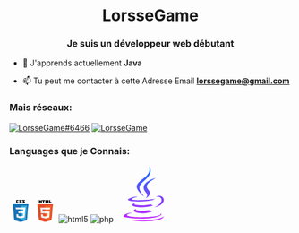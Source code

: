 <h1 align="center">LorsseGame</h1>
<h3 align="center">Je suis un développeur web débutant</h3>

- 🌱 J'apprends actuellement **Java**

- 📫 Tu peut me contacter à cette Adresse Email **lorssegame@gmail.com**

<h3 align="left">Mais réseaux:</h3>
<p align="left">
<a href="https://discord.gg/LorsseGame#6466" target="blank"><img align="center" src="https://raw.githubusercontent.com/rahuldkjain/github-profile-readme-generator/master/src/images/icons/Social/discord.svg" alt="LorsseGame#6466" height="30" width="40" /></a>
<a href="https://https://twitter.com/LorsseGame" target="blank"><img align="center" src="https://raw.githubusercontent.com/rahuldkjain/github-profile-readme-generator/master/src/images/icons/Social/twitter.svg" alt="LorsseGame" height="30" width="40" /></a>
</p>

<h3 align="left">Languages que je Connais:</h3>
<p align="left">  <img src="https://raw.githubusercontent.com/devicons/devicon/master/icons/css3/css3-original-wordmark.svg" alt="css3" width="40" height="40"/>  <img src="https://raw.githubusercontent.com/devicons/devicon/master/icons/html5/html5-original-wordmark.svg" alt="html5" width="40" height="40"/>  
<img src="https://img.icons8.com/color/48/null/javascript--v1.png" alt="html5" width="40" height="40"/>
<img width="64" height="64" src="https://img.icons8.com/arcade/64/php.png" alt="php"/>
<svg xmlns="http://www.w3.org/2000/svg" x="0px" y="0px" width="100" height="100" viewBox="0 0 64 64">
<linearGradient id="NYqtCkFrnKYpo6Y7I~_Wea_FRRACRKRsw2s_gr1" x1="31.287" x2="31.287" y1="3.383" y2="62.905" gradientUnits="userSpaceOnUse"><stop offset="0" stop-color="#1a6dff"></stop><stop offset="1" stop-color="#c822ff"></stop></linearGradient><path fill="url(#NYqtCkFrnKYpo6Y7I~_Wea_FRRACRKRsw2s_gr1)" d="M23.749,48.868c-9.61,2.669,5.846,8.183,18.081,2.971c-2.004-0.775-3.439-1.669-3.439-1.669 c-5.458,1.027-7.99,1.107-12.942,0.546C21.36,50.249,23.749,48.868,23.749,48.868z"></path><linearGradient id="NYqtCkFrnKYpo6Y7I~_Web_FRRACRKRsw2s_gr2" x1="30.914" x2="30.914" y1="3.911" y2="62.581" gradientUnits="userSpaceOnUse"><stop offset="0" stop-color="#1a6dff"></stop><stop offset="1" stop-color="#c822ff"></stop></linearGradient><path fill="url(#NYqtCkFrnKYpo6Y7I~_Web_FRRACRKRsw2s_gr2)" d="M40.365,43.613c-7.23,1.364-11.408,1.32-16.699,0.785c-4.091-0.415-1.412-2.357-1.412-2.357 c-10.587,3.442,5.89,7.346,20.684,3.108C41.365,44.606,40.365,43.613,40.365,43.613z"></path><linearGradient id="NYqtCkFrnKYpo6Y7I~_Wec_FRRACRKRsw2s_gr3" x1="39.018" x2="39.018" y1="3.213" y2="62.957" gradientUnits="userSpaceOnUse"><stop offset="0" stop-color="#1a6dff"></stop><stop offset="1" stop-color="#c822ff"></stop></linearGradient><path fill="url(#NYqtCkFrnKYpo6Y7I~_Wec_FRRACRKRsw2s_gr3)" d="M46.036,13.383c0,0-21.54,5.331-11.252,17.079c3.035,3.463-0.797,6.579-0.797,6.579 s7.706-3.942,4.167-8.879C34.848,23.557,32.313,21.27,46.036,13.383z"></path><linearGradient id="NYqtCkFrnKYpo6Y7I~_Wed_FRRACRKRsw2s_gr4" x1="30.574" x2="30.574" y1="3.373" y2="62.927" gradientUnits="userSpaceOnUse"><stop offset="0" stop-color="#1a6dff"></stop><stop offset="1" stop-color="#c822ff"></stop></linearGradient><path fill="url(#NYqtCkFrnKYpo6Y7I~_Wed_FRRACRKRsw2s_gr4)" d="M51.041,53.916c0,0,1.768,1.448-1.947,2.569c-7.063,2.128-29.395,2.77-35.599,0.085 c-2.23-0.965,1.952-2.304,3.268-2.585c1.372-0.296,2.156-0.241,2.156-0.241c-2.48-1.737-16.031,3.412-6.883,4.886 C36.983,62.653,57.512,56.818,51.041,53.916z"></path><linearGradient id="NYqtCkFrnKYpo6Y7I~_Wee_FRRACRKRsw2s_gr5" x1="29.622" x2="29.622" y1="3.213" y2="62.957" gradientUnits="userSpaceOnUse"><stop offset="0" stop-color="#1a6dff"></stop><stop offset="1" stop-color="#c822ff"></stop></linearGradient><path fill="url(#NYqtCkFrnKYpo6Y7I~_Wee_FRRACRKRsw2s_gr5)" d="M42.465,38.765c1.199-0.817,2.857-1.525,2.857-1.525s-4.721,0.841-9.422,1.237 c-5.753,0.481-11.928,0.574-15.026,0.161c-7.337-0.977,4.023-3.669,4.023-3.669s-4.411-0.297-9.837,2.32 C8.645,40.384,30.93,41.792,42.465,38.765z"></path><linearGradient id="NYqtCkFrnKYpo6Y7I~_Wef_FRRACRKRsw2s_gr6" x1="50.02" x2="50.02" y1=".999" y2="64.288" gradientUnits="userSpaceOnUse"><stop offset="0" stop-color="#1a6dff"></stop><stop offset="1" stop-color="#c822ff"></stop></linearGradient><path fill="url(#NYqtCkFrnKYpo6Y7I~_Wef_FRRACRKRsw2s_gr6)" d="M45.276,46.675C45.222,46.829,45.04,47,45.04,47c15.704-4.351,9.93-15.336,2.423-12.555 c-0.659,0.247-1.005,0.817-1.005,0.817s0.415-0.177,1.345-0.381C51.598,34.048,57.034,40.236,45.276,46.675z"></path><linearGradient id="NYqtCkFrnKYpo6Y7I~_Weg_FRRACRKRsw2s_gr7" x1="32" x2="32" y1="3.213" y2="62.957" gradientUnits="userSpaceOnUse"><stop offset="0" stop-color="#1a6dff"></stop><stop offset="1" stop-color="#c822ff"></stop></linearGradient><path fill="url(#NYqtCkFrnKYpo6Y7I~_Weg_FRRACRKRsw2s_gr7)" d="M32.225,34.854c-2.293-5.208-10.071-9.766,0.004-17.76 c12.564-9.966,6.116-16.447,6.116-16.447c2.602,10.295-9.172,13.403-13.422,19.815C22.029,24.83,26.344,29.523,32.225,34.854z"></path><linearGradient id="NYqtCkFrnKYpo6Y7I~_Weh_FRRACRKRsw2s_gr8" x1="36.106" x2="36.106" y1="3.212" y2="62.958" gradientUnits="userSpaceOnUse"><stop offset="0" stop-color="#1a6dff"></stop><stop offset="1" stop-color="#c822ff"></stop></linearGradient><path fill="url(#NYqtCkFrnKYpo6Y7I~_Weh_FRRACRKRsw2s_gr8)" d="M45.697,60.706c-9.607,1.804-21.456,1.593-28.484,0.437c0,0,1.439,1.188,8.837,1.661 c11.256,0.719,28.541-0.399,28.95-5.712C55,57.092,54.213,59.106,45.697,60.706z"></path>
</svg>
</p>
